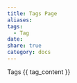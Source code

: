 ```yaml
---
title: Tags Page
aliases: 
tags:
  - Tag
date: 
share: true
category: docs
---
```


Tags
{{ tag_content }}